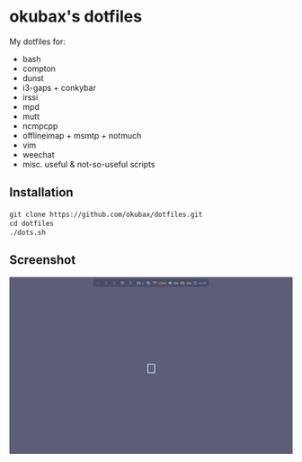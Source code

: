 # okubax's dotfiles

My dotfiles for:

* bash
* compton
* dunst
* i3-gaps + conkybar
* irssi
* mpd
* mutt
* ncmpcpp
* offlineimap + msmtp + notmuch
* vim
* weechat
* misc. useful & not-so-useful scripts

## Installation

	git clone https://github.com/okubax/dotfiles.git
	cd dotfiles
	./dots.sh
	
## Screenshot

![ScreenShot](https://raw.githubusercontent.com/okubax/dotfiles/master/screenshot.png)
